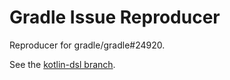# Gradle Issue Reproducer

Reproducer for gradle/gradle#24920.

See the [kotlin-dsl branch](https://github.com/ianbrandt/gradle-jvm-test-suite-kotlin/tree/kotlin-dsl).
